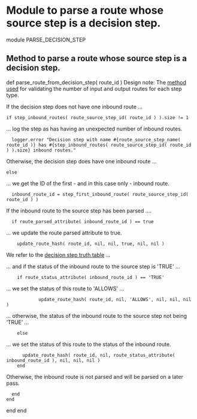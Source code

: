 # Module to parse a route whose source step is a decision step.

module PARSE_DECISION_STEP
## Method to parse a route whose source step is a decision step.

  def parse_route_from_decision_step( route_id )
Design note: The [method used](https://ukparliament.github.io/ontologies/procedure/maps/meta/design-notes/#validating-inputs-and-outputs-to-steps) for validating the number of input and output routes for each step type.

If the decision step does not have one inbound route ...

    if step_inbound_routes( route_source_step_id( route_id ) ).size != 1
... log the step as has having an unexpected number of inbound routes.

      logger.error "Decision step with name #{route_source_step_name( route_id )} has #{step_inbound_routes( route_source_step_id( route_id ) ).size} inbound routes."
Otherwise, the decision step does have one inbound route ...

    else
... we get the ID of the first - and in this case only - inbound route.

      inbound_route_id = step_first_inbound_route( route_source_step_id( route_id ) )
If the inbound route to the source step has been parsed ....

      if route_parsed_attribute( inbound_route_id ) == true
... we update the route parsed attribute to true.

        update_route_hash( route_id, nil, nil, true, nil, nil )
We refer to the [decision step truth table](https://ukparliament.github.io/ontologies/procedure/maps/meta/design-notes/#decision-steps) ...

... and if the status of the inbound route to the source step is 'TRUE' ...

        if route_status_attribute( inbound_route_id ) == 'TRUE'
... we set the status of this route to 'ALLOWS' ...

  				update_route_hash( route_id, nil, 'ALLOWS', nil, nil, nil )
... otherwise, the status of the inbound route to the source step not being ‘TRUE’ ...

        else
... we set the status of this route to the status of the inbound route.

          update_route_hash( route_id, nil, route_status_attribute( inbound_route_id ), nil, nil, nil )
        end
Otherwise, the inbound route is not parsed and will be parsed on a later pass.

      end
    end
  end
end